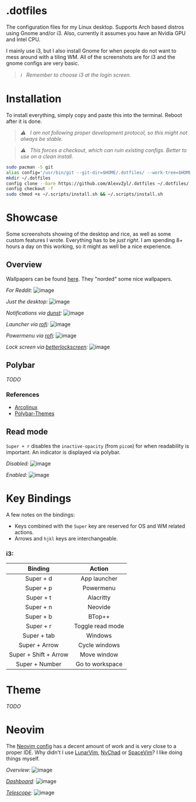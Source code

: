 # .dotfiles

The configuration files for my Linux desktop.  Supports Arch based distros using Gnome and/or i3.  Also, currently it assumes you have an Nvidia GPU and Intel CPU.

I mainly use i3, but I also install Gnome for when people do not want to mess around with a tiling WM.  All of the screenshots are for i3 and the gnome configs are very basic.  

> _ℹ️ &nbsp; Remember to choose i3 at the login screen._

# Installation

To install everything, simply copy and paste this into the terminal.  Reboot after it is done.

> _⚠️ &nbsp; I am not following proper development protocol, so this might not always be stable._

> _⚠️ &nbsp; This forces a checkout, which can ruin existing configs.  Better to use on a clean install._

```bash
sudo pacman -S git
alias config='/usr/bin/git --git-dir=$HOME/.dotfiles/ --work-tree=$HOME'
mkdir ~/.dotfiles
config clone --bare https://github.com/AlexvZyl/.dotfiles ~/.dotfiles/
config checkout -f
sudo chmod +x ~/.scripts/install.sh && ~/.scripts/install.sh
```

# Showcase

Some screenshots showing of the desktop and rice, as well as some custom features I wrote.  Everything has to be *just right*.  I am spending 8+ hours a day on this working, so it might as well be a nice experience.

## Overview

Wallpapers can be found [here](https://github.com/linuxdotexe/nordic-wallpapers).  They "norded" some nice wallpapers.

*For Reddit:*
![image](https://user-images.githubusercontent.com/81622310/210989596-85191ac2-2047-4294-b170-c40ff8c42b09.png)

*Just the desktop:*
![image](https://user-images.githubusercontent.com/81622310/210979757-46dccec5-1c7f-429d-a479-b39720c94f0e.png)

*Notifications via [dunst](https://github.com/dunst-project/dunst):*
![image](https://user-images.githubusercontent.com/81622310/210980911-cb7825d5-1ac2-4db9-b34a-f92887701d1d.png)

*Launcher via [rofi](https://github.com/adi1090x/rofi):*
![image](https://user-images.githubusercontent.com/81622310/210980157-4ce412bd-7af4-4a2e-8e83-26bac4537860.png)

*Powermenu via [rofi](https://github.com/adi1090x/rofi):*
![image](https://user-images.githubusercontent.com/81622310/210980303-11610bb7-99d5-4cab-ad75-8094b2e12286.png)

*Lock screen via [betterlockscreen](https://github.com/betterlockscreen/betterlockscreen):*
![image](https://user-images.githubusercontent.com/81622310/210214086-2cd8cfb8-9fc1-43e8-b973-8763d9bed4fc.png)

## Polybar

*TODO*

### References

- [Arcolinux](https://github.com/arcolinux/arcolinux-polybar/blob/master/etc/skel/.config/polybar/config)
- [Polybar-Themes](https://github.com/adi1090x/polybar-themes)

## Read mode

`Super + r` disables the `inactive-opacity` (from `picom`) for when readability is important.  An indicator is displayed via polybar.

*Disabled:*
![image](https://user-images.githubusercontent.com/81622310/210981552-c7a8b796-86f3-4b73-a843-ab10af2161fb.png)

*Enabled:*
![image](https://user-images.githubusercontent.com/81622310/210981730-29315896-a066-482c-be29-d1460116311f.png)

# Key Bindings

A few notes on the bindings:

- Keys combined with the `Super` key are reserved for OS and WM related actions.  
- Arrows and `hjkl` keys are interchangeable.

### **i3**:

|  Binding  |  Action   |
| :-------: | :-------: |
| Super + d | App launcher |
| Super + p | Powermenu |
| Super + t | Alacritty |
| Super + n | Neovide |
| Super + b | BTop++ |
| Super + r | Toggle read mode |
| Super + tab | Windows |
| Super + Arrow | Cycle windows |
| Super + Shift + Arrow | Move window |
| Super + Number | Go to workspace |

# Theme

*TODO*

# Neovim

The [Neovim config](https://github.com/Alex-vZyl/.dotfiles/tree/main/.config/nvim) has a decent amount of work and is very close to a proper IDE.  Why didn't I use [LunarVim](https://github.com/LunarVim/LunarVim), [NvChad](https://github.com/NvChad/NvChad) or [SpaceVim](https://github.com/liuchengxu/space-vim)?  I like doing things myself. 

*Overview:*
![image](https://user-images.githubusercontent.com/81622310/210983899-cc5d3016-8dcb-46e3-a6ce-5d3b60431524.png)

*[Dashboard](https://github.com/nvim-telescope/telescope.nvim):*
![image](https://user-images.githubusercontent.com/81622310/210983209-abe76da1-a190-4d3d-be10-8f570595dd7f.png)

*[Telescope](https://github.com/nvim-telescope/telescope.nvim):*
![image](https://user-images.githubusercontent.com/81622310/210984138-f650324c-4a5a-4fb1-a5c1-e14b26ef40c9.png)




